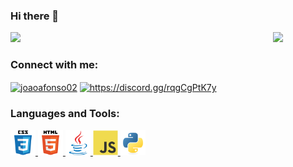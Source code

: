 ### Hi there 👋

<div>
 <img align="left" src="https://github-readme-stats.vercel.app/api?username=joaoafonso02&show_icons=true&theme=dark&bg_color=0D1116&icon_color=FFFFFF&title_color=1CD7B9&border_color=1CD7B9&text_color=8D8D8D&include_all_commits=true" width="420"/>
   <img src="https://github-readme-stats.vercel.app/api/top-langs/?username=joaoafonso02&show_icons=true&bg_color=0D1116&theme=dark&langs_count=6&hide=VHDL,RICH TEXT FORMAT, TEX&icon_color=FFFFFF&title_color=1CD7B9&border_color=1CD7B9&text_color=8D8D8D&layout=compact"/>
</div>

<p></p>



<p></p>
<h3 align="left">Connect with me:</h3>
<p align="left">
<a href="https://linkedin.com/in/joaoafonso02" target="blank"><img align="center" src="https://raw.githubusercontent.com/rahuldkjain/github-profile-readme-generator/master/src/images/icons/Social/linked-in-alt.svg" alt="joaoafonso02" height="30" width="40" /></a>
<a href="https://discord.gg/https://discord.gg/rqgCgPtK7y" target="blank"><img align="center" src="https://raw.githubusercontent.com/rahuldkjain/github-profile-readme-generator/master/src/images/icons/Social/discord.svg" alt="https://discord.gg/rqgCgPtK7y" height="30" width="40" /></a>
</p>

<h3 align="left">Languages and Tools:</h3>
<p align="left"> <a href="https://www.w3schools.com/css/" target="_blank" rel="noreferrer"> <img src="https://raw.githubusercontent.com/devicons/devicon/master/icons/css3/css3-original-wordmark.svg" alt="css3" width="40" height="40"/> </a> <a href="https://www.w3.org/html/" target="_blank" rel="noreferrer"> <img src="https://raw.githubusercontent.com/devicons/devicon/master/icons/html5/html5-original-wordmark.svg" alt="html5" width="40" height="40"/> </a> <a href="https://www.java.com" target="_blank" rel="noreferrer"> <img src="https://raw.githubusercontent.com/devicons/devicon/master/icons/java/java-original.svg" alt="java" width="40" height="40"/> </a> <a href="https://developer.mozilla.org/en-US/docs/Web/JavaScript" target="_blank" rel="noreferrer"> <img src="https://raw.githubusercontent.com/devicons/devicon/master/icons/javascript/javascript-original.svg" alt="javascript" width="40" height="40"/> </a> <a href="https://www.python.org" target="_blank" rel="noreferrer"> <img src="https://raw.githubusercontent.com/devicons/devicon/master/icons/python/python-original.svg" alt="python" width="40" height="40"/> </a> </p>


